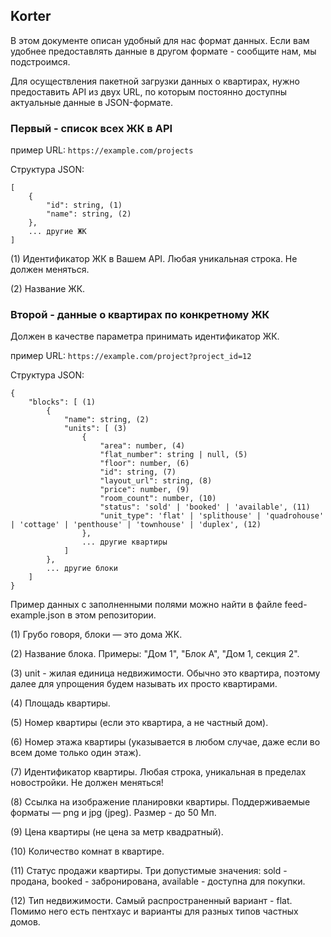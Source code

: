 ## Korter

В этом документе описан удобный для нас формат данных. Если вам удобнее предоставлять данные в другом формате - сообщите нам, мы подстроимся.

Для осуществления пакетной загрузки данных о квартирах, нужно предоставить API из двух URL, по которым постоянно доступны актуальные данные в JSON-формате.

### Первый - список всех ЖК в API

пример URL: `https://example.com/projects`

Структура JSON:

```
[
    {
        "id": string, (1)
        "name": string, (2)
    },
    ... другие ЖК
]
```

(1) Идентификатор ЖК в Вашем API. Любая уникальная строка. Не должен меняться.

(2) Название ЖК.

### Второй - данные о квартирах по конкретному ЖК

Должен в качестве параметра принимать идентификатор ЖК.

пример URL: `https://example.com/project?project_id=12`

Структура JSON:

```
{
    "blocks": [ (1)
        {
            "name": string, (2)
            "units": [ (3)
                {
                    "area": number, (4)
                    "flat_number": string | null, (5)
                    "floor": number, (6)
                    "id": string, (7)
                    "layout_url": string, (8)
                    "price": number, (9)
                    "room_count": number, (10)
                    "status": 'sold' | 'booked' | 'available', (11)
                    "unit_type": 'flat' | 'splithouse' | 'quadrohouse' | 'cottage' | 'penthouse' | 'townhouse' | 'duplex', (12)
                },
                ... другие квартиры
            ]
        },
        ... другие блоки
    ]
}
```

Пример данных с заполненными полями можно найти в файле feed-example.json в этом репозитории.

(1) Грубо говоря, блоки — это дома ЖК.

(2) Название блока. Примеры: "Дом 1", "Блок А", "Дом 1, секция 2".

(3) unit - жилая единица недвижимости. Обычно это квартира, поэтому далее для упрощения будем называть их просто квартирами.

(4) Площадь квартиры.

(5) Номер квартиры (если это квартира, а не частный дом).

(6) Номер этажа квартиры (указывается в любом случае, даже если во всем доме только один этаж).

(7) Идентификатор квартиры. Любая строка, уникальная в пределах новостройки. Не должен меняться!

(8) Ссылка на изображение планировки квартиры. Поддерживаемые форматы — png и jpg (jpeg). Размер - до 50 Мп.

(9) Цена квартиры (не цена за метр квадратный).

(10) Количество комнат в квартире.

(11) Статус продажи квартиры. Три допустимые значения: sold - продана, booked - забронирована, available - доступна для покупки.

(12) Тип недвижимости. Самый распространенный вариант - flat. Помимо него есть пентхаус и варианты для разных типов частных домов.
